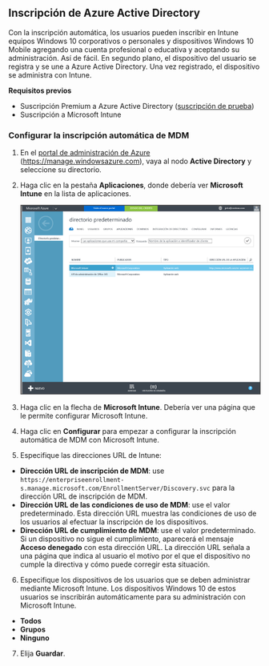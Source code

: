 ## Inscripción de Azure Active Directory

Con la inscripción automática, los usuarios pueden inscribir en Intune equipos Windows 10 corporativos o personales y dispositivos Windows 10 Mobile agregando una cuenta profesional o educativa y aceptando su administración. Así de fácil. En segundo plano, el dispositivo del usuario se registra y se une a Azure Active Directory. Una vez registrado, el dispositivo se administra con Intune.

**Requisitos previos**
- Suscripción Premium a Azure Active Directory ([suscripción de prueba](http://go.microsoft.com/fwlink/?LinkID=816845))
- Suscripción a Microsoft Intune


### Configurar la inscripción automática de MDM

1. En el [portal de administración de Azure](https://manage.windowsazure.com) (https://manage.windowsazure.com), vaya al nodo **Active Directory** y seleccione su directorio.

2. Haga clic en la pestaña **Aplicaciones**, donde debería ver **Microsoft Intune** en la lista de aplicaciones.

    ![Aplicaciones de Azure AD con Microsoft Intune](../media/aad-intune-app.png)

3. Haga clic en la flecha de **Microsoft Intune**. Debería ver una página que le permite configurar Microsoft Intune.

4. Haga clic en **Configurar** para empezar a configurar la inscripción automática de MDM con Microsoft Intune.

5. Especifique las direcciones URL de Intune:

  - **Dirección URL de inscripción de MDM**: use `https://enterpriseenrollment-s.manage.microsoft.com/EnrollmentServer/Discovery.svc` para la dirección URL de inscripción de MDM.
  - **Dirección URL de las condiciones de uso de MDM**: use el valor predeterminado. Esta dirección URL muestra las condiciones de uso de los usuarios al efectuar la inscripción de los dispositivos.
  - **Dirección URL de cumplimiento de MDM**: use el valor predeterminado. Si un dispositivo no sigue el cumplimiento, aparecerá el mensaje **Acceso denegado** con esta dirección URL. La dirección URL señala a una página que indica al usuario el motivo por el que el dispositivo no cumple la directiva y cómo puede corregir esta situación.

6.  Especifique los dispositivos de los usuarios que se deben administrar mediante Microsoft Intune. Los dispositivos Windows 10 de estos usuarios se inscribirán automáticamente para su administración con Microsoft Intune.

  - **Todos**
  - **Grupos**
  - **Ninguno**

7. Elija **Guardar**.


<!--HONumber=Aug16_HO5-->


